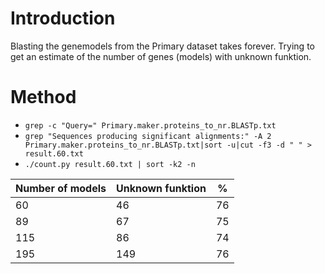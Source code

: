 # Introduction
Blasting the genemodels from the Primary dataset takes forever. Trying to get an estimate of the number of genes (models) with unknown funktion.

# Method

* `grep -c "Query=" Primary.maker.proteins_to_nr.BLASTp.txt`
* `grep "Sequences producing significant alignments:" -A 2 Primary.maker.proteins_to_nr.BLASTp.txt|sort -u|cut -f3 -d " " > result.60.txt`
* `./count.py result.60.txt | sort -k2 -n`

Number of models | Unknown funktion | %  |
-----------------|------------------|----|
60		 | 46		    | 76 |
89		 | 67		    | 75 |
115		 | 86		    | 74 |
195		 | 149		    | 76 |


